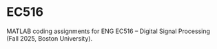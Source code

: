 # EC516
MATLAB coding assignments for ENG EC516 – Digital Signal Processing (Fall 2025, Boston University).
